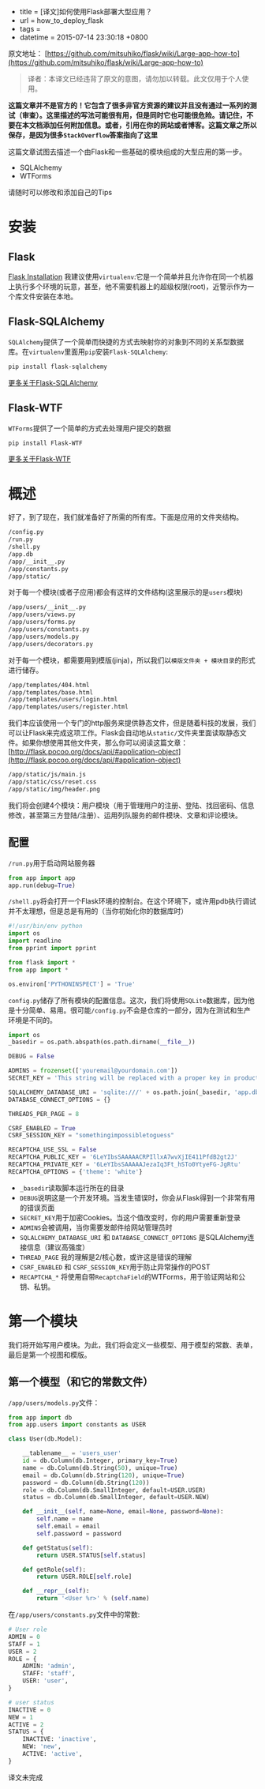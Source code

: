  - title = [译文]如何使用Flask部署大型应用？
 - url = how_to_deploy_flask
 - tags = 
 - datetime = 2015-07-14 23:30:18 +0800

原文地址： [https://github.com/mitsuhiko/flask/wiki/Large-app-how-to](https://github.com/mitsuhiko/flask/wiki/Large-app-how-to)

> 译者：本译文已经违背了原文的意图，请勿加以转载。此文仅用于个人使用。

**这篇文章并不是官方的！它包含了很多非官方资源的建议并且没有通过一系列的测试（审查）。这里描述的写法可能很有用，但是同时它也可能很危险。请记住，不要在本文档添加任何附加信息。或者，引用在你的网站或者博客。这篇文章之所以保存，是因为很多`StackOverflow`答案指向了这里**


<!--more-->


这篇文章试图去描述一个由Flask和一些基础的模块组成的大型应用的第一步。

 - SQLAlchemy
 - WTForms

请随时可以修改和添加自己的Tips

# 安装

## Flask
[Flask Installation](http://flask.pocoo.org/docs/installation/)
我建议使用`virtualenv`:它是一个简单并且允许你在同一个机器上执行多个环境的玩意，甚至，他不需要机器上的超级权限(root)，近警示作为一个库文件安装在本地。

## Flask-SQLAlchemy
`SQLAlchemy`提供了一个简单而快捷的方式去映射你的对象到不同的关系型数据库。在`virtualenv`里面用`pip`安装`Flask-SQLAlchemy`:
```bash
pip install flask-sqlalchemy
```
[更多关于Flask-SQLAlchemy](http://packages.python.org/Flask-SQLAlchemy/)

## Flask-WTF
`WTForms`提供了一个简单的方式去处理用户提交的数据
```bash
pip install Flask-WTF
```
[更多关于Flask-WTF](http://packages.python.org/Flask-WTF/)

# 概述

好了，到了现在，我们就准备好了所需的所有库。下面是应用的文件夹结构。
```bash
/config.py
/run.py
/shell.py 
/app.db
/app/__init__.py
/app/constants.py
/app/static/
```
对于每一个模块(或者子应用)都会有这样的文件结构(这里展示的是`users`模块)
```bash
/app/users/__init__.py
/app/users/views.py
/app/users/forms.py
/app/users/constants.py
/app/users/models.py
/app/users/decorators.py
```

对于每一个模块，都需要用到模版(jinja)，所以我们以`模版文件夹 + 模块目录`的形式进行储存。

```bash
/app/templates/404.html
/app/templates/base.html
/app/templates/users/login.html
/app/templates/users/register.html
```
我们本应该使用一个专门的http服务来提供静态文件，但是随着科技的发展，我们可以让Flask来完成这项工作。Flask会自动地从`static/`文件夹里面读取静态文件。如果你想使用其他文件夹，那么你可以阅读这篇文章：
[http://flask.pocoo.org/docs/api/#application-object](http://flask.pocoo.org/docs/api/#application-object)

```bash
/app/static/js/main.js
/app/static/css/reset.css
/app/static/img/header.png
```
我们将会创建4个模块：用户模块（用于管理用户的注册、登陆、找回密码、信息修改，甚至第三方登陆/注册）、运用列队服务的邮件模块、文章和评论模块。

## 配置
`/run.py`用于启动网站服务器
```python
from app import app
app.run(debug=True)
```
`/shell.py`将会打开一个Flask环境的控制台。在这个环境下，或许用pdb执行调试并不太理想，但是总是有用的（当你初始化你的数据库时）
```python
#!/usr/bin/env python
import os
import readline
from pprint import pprint

from flask import *
from app import *

os.environ['PYTHONINSPECT'] = 'True'
```

`config.py`储存了所有模块的配置信息。这次，我们将使用`SQLite`数据库，因为他是十分简单、易用。很可能`/config.py`不会是仓库的一部分，因为在测试和生产环境是不同的。
```python
import os
_basedir = os.path.abspath(os.path.dirname(__file__))

DEBUG = False

ADMINS = frozenset(['youremail@yourdomain.com'])
SECRET_KEY = 'This string will be replaced with a proper key in production.'

SQLALCHEMY_DATABASE_URI = 'sqlite:///' + os.path.join(_basedir, 'app.db')
DATABASE_CONNECT_OPTIONS = {}

THREADS_PER_PAGE = 8

CSRF_ENABLED = True
CSRF_SESSION_KEY = "somethingimpossibletoguess"

RECAPTCHA_USE_SSL = False
RECAPTCHA_PUBLIC_KEY = '6LeYIbsSAAAAACRPIllxA7wvXjIE411PfdB2gt2J'
RECAPTCHA_PRIVATE_KEY = '6LeYIbsSAAAAAJezaIq3Ft_hSTo0YtyeFG-JgRtu'
RECAPTCHA_OPTIONS = {'theme': 'white'}
```
 - `_basedir`读取脚本运行所在的目录
 - `DEBUG`说明这是一个开发环境。当发生错误时，你会从Flask得到一个非常有用的错误页面
 - `SECRET_KEY`用于加密Cookies。当这个值改变时，你的用户需要重新登录
 - `ADMINS`会被调用，当你需要发邮件给网站管理员时
 - `SQLALCHEMY_DATABASE_URI` 和 `DATABASE_CONNECT_OPTIONS` 是SQLAlchemy连接信息（建议高强度）
 - `THREAD_PAGE` 我的理解是2/核心数，或许这是错误的理解
 - `CSRF_ENABLED` 和 `CSRF_SESSION_KEY`用于防止异常操作的POST
 - `RECAPTCHA_*` 将使用自带`RecaptchaField`的WTForms，用于验证网站和公钥、私钥。

# 第一个模块
我们将开始写用户模块。为此，我们将会定义一些模型、用于模型的常数、表单，最后是第一个视图和模版。

## 第一个模型（和它的常数文件）
`/app/users/models.py`文件：
```python
from app import db
from app.users import constants as USER

class User(db.Model):

    __tablename__ = 'users_user'
    id = db.Column(db.Integer, primary_key=True)
    name = db.Column(db.String(50), unique=True)
    email = db.Column(db.String(120), unique=True)
    password = db.Column(db.String(120))
    role = db.Column(db.SmallInteger, default=USER.USER)
    status = db.Column(db.SmallInteger, default=USER.NEW)

    def __init__(self, name=None, email=None, password=None):
        self.name = name
        self.email = email
        self.password = password

    def getStatus(self):
        return USER.STATUS[self.status]

    def getRole(self):
        return USER.ROLE[self.role]

    def __repr__(self):
        return '<User %r>' % (self.name)
```
在`/app/users/constants.py`文件中的常数:
```python
# User role
ADMIN = 0
STAFF = 1
USER = 2
ROLE = {
    ADMIN: 'admin',
    STAFF: 'staff',
    USER: 'user',
}

# user status
INACTIVE = 0
NEW = 1
ACTIVE = 2
STATUS = {
    INACTIVE: 'inactive',
    NEW: 'new',
    ACTIVE: 'active',
}
```

译文未完成